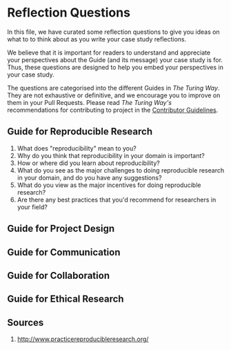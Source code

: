 # Reflection Questions

In this file, we have curated some reflection questions to give you ideas on what to to think about as you write your case study reflections.

We believe that it is important for readers to understand and appreciate your perspectives about the Guide (and its message) your case study is for.
Thus, these questions are designed to help you embed your perspectives in your case study.


The questions are categorised into the different Guides in _The Turing Way_.
They are not exhaustive or definitive, and we encourage you to improve on them in your Pull Requests.
Please read _The Turing Way's_ recommendations for contributing to project in the [Contributor Guidelines](/CONTRIBUTING.md).


## Guide for Reproducible Research

1. What does "reproducibility" mean to you?
1. Why do you think that reproducibility in your domain is important?
1. How or where did you learn about reproducibility?
1. What do you see as the major challenges to doing reproducible research in your domain, and do you have any suggestions?
1. What do you view as the major incentives for doing reproducible research?
1. Are there any best practices that you'd recommend for researchers in your field?

## Guide for Project Design

## Guide for Communication

## Guide for Collaboration

## Guide for Ethical Research


## Sources

1. http://www.practicereproducibleresearch.org/
